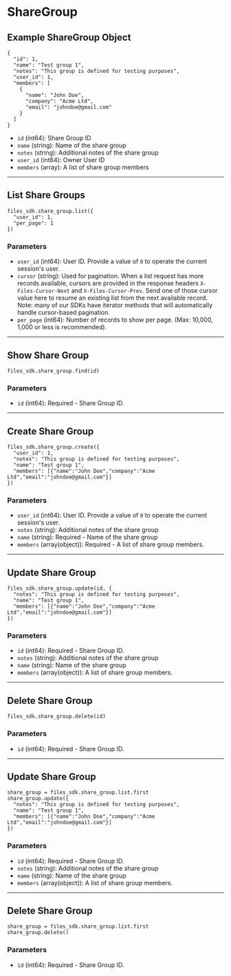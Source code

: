 # ShareGroup

## Example ShareGroup Object

```
{
  "id": 1,
  "name": "Test group 1",
  "notes": "This group is defined for testing purposes",
  "user_id": 1,
  "members": [
    {
      "name": "John Doe",
      "company": "Acme Ltd",
      "email": "johndoe@gmail.com"
    }
  ]
}
```

* `id` (int64): Share Group ID
* `name` (string): Name of the share group
* `notes` (string): Additional notes of the share group
* `user_id` (int64): Owner User ID
* `members` (array): A list of share group members


---

## List Share Groups

```
files_sdk.share_group.list({
  "user_id": 1,
  "per_page": 1
})
```

### Parameters

* `user_id` (int64): User ID.  Provide a value of `0` to operate the current session's user.
* `cursor` (string): Used for pagination.  When a list request has more records available, cursors are provided in the response headers `X-Files-Cursor-Next` and `X-Files-Cursor-Prev`.  Send one of those cursor value here to resume an existing list from the next available record.  Note: many of our SDKs have iterator methods that will automatically handle cursor-based pagination.
* `per_page` (int64): Number of records to show per page.  (Max: 10,000, 1,000 or less is recommended).


---

## Show Share Group

```
files_sdk.share_group.find(id)
```

### Parameters

* `id` (int64): Required - Share Group ID.


---

## Create Share Group

```
files_sdk.share_group.create({
  "user_id": 1,
  "notes": "This group is defined for testing purposes",
  "name": "Test group 1",
  "members": [{"name":"John Doe","company":"Acme Ltd","email":"johndoe@gmail.com"}]
})
```

### Parameters

* `user_id` (int64): User ID.  Provide a value of `0` to operate the current session's user.
* `notes` (string): Additional notes of the share group
* `name` (string): Required - Name of the share group
* `members` (array(object)): Required - A list of share group members.


---

## Update Share Group

```
files_sdk.share_group.update(id, {
  "notes": "This group is defined for testing purposes",
  "name": "Test group 1",
  "members": [{"name":"John Doe","company":"Acme Ltd","email":"johndoe@gmail.com"}]
})
```

### Parameters

* `id` (int64): Required - Share Group ID.
* `notes` (string): Additional notes of the share group
* `name` (string): Name of the share group
* `members` (array(object)): A list of share group members.


---

## Delete Share Group

```
files_sdk.share_group.delete(id)
```

### Parameters

* `id` (int64): Required - Share Group ID.


---

## Update Share Group

```
share_group = files_sdk.share_group.list.first
share_group.update({
  "notes": "This group is defined for testing purposes",
  "name": "Test group 1",
  "members": [{"name":"John Doe","company":"Acme Ltd","email":"johndoe@gmail.com"}]
})
```

### Parameters

* `id` (int64): Required - Share Group ID.
* `notes` (string): Additional notes of the share group
* `name` (string): Name of the share group
* `members` (array(object)): A list of share group members.


---

## Delete Share Group

```
share_group = files_sdk.share_group.list.first
share_group.delete()
```

### Parameters

* `id` (int64): Required - Share Group ID.
